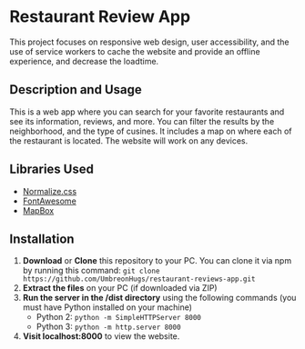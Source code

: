 # Restaurant Review App

This project focuses on responsive web design, user accessibility, and the use of service workers to cache the website and provide an offline experience, and decrease the loadtime.

## Description and Usage
This is a web app where you can search for your favorite restaurants and see its information, reviews, and more. You can filter the results by the neighborhood, and the type of cusines. It includes a map on where each of the restaurant is located. The website will work on any devices.

## Libraries Used
* [Normalize.css](https://necolas.github.io/normalize.css/)
* [FontAwesome](https://fontawesome.com/)
* [MapBox](https://www.mapbox.com)

## Installation
1. **Download** or **Clone** this repository to your PC. You can clone it via npm by running this command: `git clone https://github.com/UmbreonHugs/restaurant-reviews-app.git`
2. **Extract the files** on your PC (if downloaded via ZIP)
3. **Run the server in the /dist directory** using the following commands (you must have Python installed on your machine)
    * Python 2: `python -m SimpleHTTPServer 8000`
    * Python 3: `python -m http.server 8000`
4. **Visit localhost:8000** to view the website.

